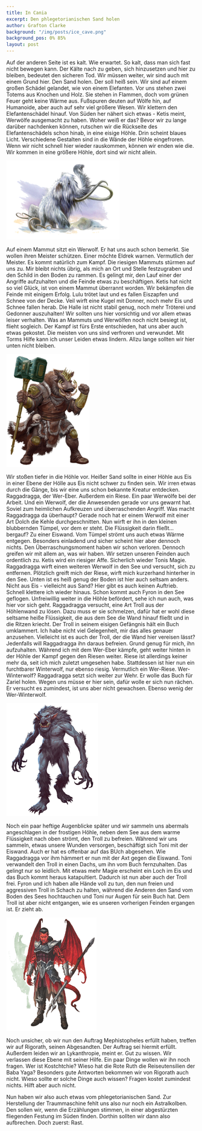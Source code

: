 ```yaml
---
title: In Cania
excerpt: Den phlegetorianischen Sand holen
author: Grafton Clarke
background: "/img/posts/ice_cave.png"
background_pos: 0% 85%
layout: post
---
```


Auf der anderen Seite ist es kalt. Wie erwartet. So kalt, dass man sich fast
nicht bewegen kann. Der Kälte nach zu geben, sich hinzusetzen und hier zu
bleiben, bedeutet den sicheren Tod. Wir müssen weiter, wir sind auch mit einem
Grund hier. Den Sand holen. Der soll heiß sein. Wir sind auf einem großen
Schädel gelandet, wie von einem Elefanten. Vor uns stehen zwei Totems aus
Knochen und Holz. Sie stehen in Flammen, doch vom grünen Feuer geht keine Wärme
aus. Fußspuren deuten auf Wölfe hin, auf Humanoide, aber auch auf sehr viel
größere Wesen. Wir klettern den Elefantenschädel hinauf. Von Süden her nähert
sich etwas - Ketis meint, Werwölfe ausgemacht zu haben. Woher weiß er das? Bevor
wir zu lange darüber nachdenken können, rutschen wir die Rückseite des
Elefantenschädels schon hinab, in eine eisige Höhle. Drin scheint blaues Licht.
Verschiedene Gestalten sind in die Wände der Höhle eingefroren. Wenn wir nicht
schnell hier wieder rauskommen, können wir enden wie die. Wir kommen in eine
größere Höhle, dort sind wir nicht allein.

![Mammut](/img/posts/mammoth.png)

Auf einem Mammut sitzt ein Werwolf. Er hat uns auch schon bemerkt. Sie wollen
ihren Meister schützen. Einer möchte Eldrek warnen. Vermutlich der Meister. Es
kommt natürlich zum Kampf. Die riesigen Mammuts stürmen auf uns zu. Mir bleibt
nichts übrig, als mich an Ort und Stelle festzugraben und den Schild in den
Boden zu rammen. Es gelingt mir, den Lauf einer der Angriffe aufzuhalten und die
Feinde etwas zu beschäftigen. Ketis hat nicht so viel Glück, ist von einem
Mammut überrannt worden. Wir bekämpfen die Feinde mit einigem Erfolg. Lulu
trötet laut und es fallen Eiszapfen und Schnee von der Decke. Veil wirft eine
Kugel mit Donner, noch mehr Eis und Schnee fallen herab. Die Halle ist nicht
stabil genug, noch mehr Tröterei und Gedonner auszuhalten! Wir sollten uns hier
vorsichtig und vor allem etwas leiser verhalten. Was an Mammuts und Werwölfen
noch nicht besiegt ist, flieht sogleich. Der Kampf ist fürs Erste entschieden,
hat uns aber auch etwas gekostet. Die meisten von uns sind verfroren und
verwundet. Mit Torms Hilfe kann ich unser Leiden etwas lindern. Allzu lange
sollten wir hier unten nicht bleiben.

![Raggadragga](/img/posts/Raggadragga.png)

Wir stoßen tiefer in die Höhle vor. Heißer Sand sollte in einer Höhle aus Eis in
einer Ebene der Hölle aus Eis nicht schwer zu finden sein. Wir irren etwas durch
die Gänge, bis wir eine uns schon bekannte Kreatur entdecken. Raggadragga, der
Wer-Eber. Außerdem ein Riese. Ein paar Werwölfe bei der Arbeit. Und ein Werwolf,
der die Anwesenden gerade vor uns gewarnt hat. Soviel zum heimlichen Aufkreuzen
und überraschenden Angriff. Was macht Raggadragga da überhaupt? Gerade noch hat
er einem Werwolf mit einer Art Dolch die Kehle durchgeschnitten. Nun wirft er
ihn in den kleinen blubbernden Tümpel, vor dem er steht. Die Flüssigkeit darin
fließt... bergauf? Zu einer Eiswand. Vom Tümpel strömt uns auch etwas Wärme entgegen.
Besonders einladend und sicher scheint hier aber dennoch nichts. Den Überraschungsmoment
haben wir schon verloren. Dennoch greifen wir mit allem an, was wir haben. Wir
setzen unseren Feinden auch ordentlich zu. Ketis wird ein riesiger Affe.
Sicherlich wieder Tonis Magie. Raggadragga wirft einen weiteren Werwolf in den
See und versucht, sich zu entfernen. Plötzlich greift mich der Riese, wirft mich
kurzerhand hinterher in den See. Unten ist es heiß genug der Boden ist hier auch
seltsam anders. Nicht aus Eis - vielleicht aus Sand? Hier gibt es auch keinen
Auftrieb. Schnell klettere ich wieder hinaus. Schon kommt auch Fyron in den See
geflogen. Unfreiwillig weiter in die Höhle befördert, sehe ich nun auch, was
hier vor sich geht. Raggadragga versucht, eine Art Troll aus der Höhlenwand zu
lösen. Dazu muss er sie schmelzen, dafür hat er wohl diese seltsame heiße
Flüssigkeit, die aus dem See die Wand hinauf fließt und in die Ritzen kriecht.
Der Troll in seinem eisigen Gefängnis hält ein Buch umklammert. Ich habe nicht
viel Gelegenheit, mir das alles genauer anzusehen. Vielleicht ist es auch der
Troll, der die Wand hier vereisen lässt? Jedenfalls will Raggadragga ihn daraus
befreien. Grund genug für mich, ihn aufzuhalten. Während ich mit dem Wer-Eber
kämpfe, geht weiter hinten in der Höhle der Kampf gegen den Riesen weiter. Riese
ist allerdings keiner mehr da, seit ich mich zuletzt umgesehen habe. Stattdessen
ist hier nun ein furchtbarer Winterwolf, nur ebenso riesig. Vermutlich ein
Wer-Riese. Wer-Winterwolf? Raggadragga setzt sich weiter zur Wehr. Er wolle das
Buch für Zariel holen. Wegen uns müsse er hier sein, dafür wolle er sich nun
rächen. Er versucht es zumindest, ist uns aber nicht gewachsen. Ebenso wenig der
Wer-Winterwolf.

![Eistroll](/img/posts/ice_troll.png)

Noch ein paar heftige Augenblicke später und wir sammeln uns abermals
angeschlagen in der frostigen Höhle, neben dem See aus dem warme Flüssigkeit
nach oben strömt, den Troll zu befreien. Während wir uns sammeln, etwas unsere
Wunden versorgen, beschäftigt sich Toni mit der Eiswand. Auch er hat es offenbar
auf das BUch abgesehen. Wie Raggadragga vor ihm hämmert er nun mit der Axt gegen
die Eiswand. Toni verwandelt den Troll in einen Dachs, um ihn vom Buch
fernzuhalten. Das gelingt nur so leidlich. Mit etwas mehr Magie erscheint ein
Loch im Eis und das Buch kommt heraus katapultiert. Dadurch ist nun aber auch
der Troll frei. Fyron und ich haben alle Hände voll zu tun, den nun freien und
aggressiven Troll in Schach zu halten, während die Anderen den Sand vom Boden
des Sees hochtauchen und Toni nur Augen für sein Buch hat. Dem Troll ist aber
nicht entgangen, wie es unseren vorherigen Feinden ergangen ist. Er zieht ab.

![Rigorath](/img/posts/rigorath.png)

Noch unsicher, ob wir nun den Auftrag Mephistopheles erfüllt haben, treffen wir
auf Rigorath, seinen Abgesandten. Der Auftrag sei hiermit erfüllt. Außerdem
leiden wir an Lykanthropie, meint er. Gut zu wissen. Wir verlassen diese Ebene
mit seiner Hilfe. Ein paar Dinge wollen wir ihn noch fragen. Wer ist Kostchtchie?
Wieso hat die Rote Ruth die Reiseutensilien der Baba Yaga? Besonders gute
Antworten bekommen wir von Rigorath auch nicht. Wieso sollte er solche Dinge
auch wissen? Fragen kostet zumindest nichts. Hilft aber auch nicht.

Nun haben wir also auch etwas vom phlegetorianischen Sand. Zur Herstellung der
Traummaschine fehlt uns also nur noch ein Astralkolben. Den sollen wir, wenn die
Erzählungen stimmen, in einer abgestürzten fliegenden Festung im Süden finden.
Dorthin sollten wir dann also aufbrechen. Doch zuerst: Rast.
